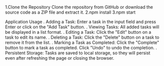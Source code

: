 1.Clone the Repository
Clone the repository from GitHub or download the source code as a ZIP file and extract it.
2.npm install
3.npm start

Application Usage
. Adding a Task: Enter a task in the input field and press Enter or click on the "Add Task" button.
. Viewing Tasks: All added tasks will be displayed in a list format.
. Editing a Task: Click the "Edit" button on a task to edit its name.
. Deleting a Task: Click the "Delete" button on a task to remove it from the list.
. Marking a Task as Completed: Click the "Complete" button to mark a task as completed. Click "Undo" to undo the completion.
. Persistent Storage: Tasks are saved to local storage, so they will persist even after refreshing the page or closing the browser.
